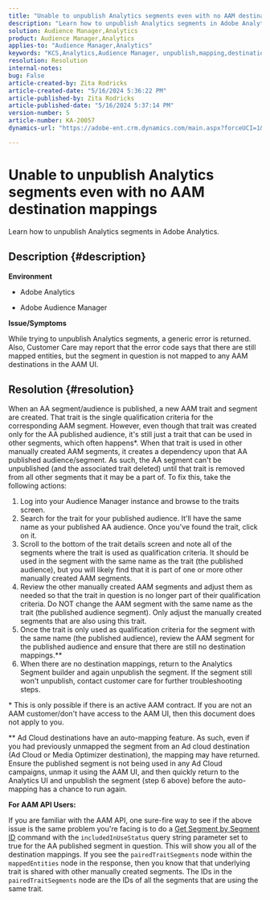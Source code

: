 ```yaml
---
title: "Unable to unpublish Analytics segments even with no AAM destination mappings"
description: "Learn how to unpublish Analytics segments in Adobe Analytics."
solution: Audience Manager,Analytics
product: Audience Manager,Analytics
applies-to: "Audience Manager,Analytics"
keywords: "KCS,Analytics,Audience Manager, unpublish,mapping,destination"
resolution: Resolution
internal-notes: 
bug: False
article-created-by: Zita Rodricks
article-created-date: "5/16/2024 5:36:22 PM"
article-published-by: Zita Rodricks
article-published-date: "5/16/2024 5:37:14 PM"
version-number: 5
article-number: KA-20057
dynamics-url: "https://adobe-ent.crm.dynamics.com/main.aspx?forceUCI=1&pagetype=entityrecord&etn=knowledgearticle&id=5c5b09cb-aa13-ef11-9f89-6045bd0298d4"

---
```

# Unable to unpublish Analytics segments even with no AAM destination mappings


Learn how to unpublish Analytics segments in Adobe Analytics.

## Description {#description}


<b>Environment</b>

- Adobe Analytics

- Adobe Audience Manager

<b>Issue/Symptoms</b>

While trying to unpublish Analytics segments, a generic error is returned. Also, Customer Care may report that the error code says that there are still mapped entities, but the segment in question is not mapped to any AAM destinations in the AAM UI.


## Resolution {#resolution}


When an AA segment/audience is published, a new AAM trait and segment are created. That trait is the single qualification criteria for the corresponding AAM segment. However, even though that trait was created only for the AA published audience, it's still just a trait that can be used in other segments, which often happens\*. When that trait is used in other manually created AAM segments, it creates a dependency upon that AA published audience/segment. As such, the AA segment can't be unpublished (and the associated trait deleted) until that trait is removed from all other segments that it may be a part of. To fix this, take the following actions:

1. Log into your Audience Manager instance and browse to the traits screen.
2. Search for the trait for your published audience. It'll have the same name as your published AA audience. Once you've found the trait, click on it.
3. Scroll to the bottom of the trait details screen and note all of the segments where the trait is used as qualification criteria. It should be used in the segment with the same name as the trait (the published audience), but you will likely find that it is part of one or more other manually created AAM segments.
4. Review the other manually created AAM segments and adjust them as needed so that the trait in question is no longer part of their qualification criteria. Do NOT change the AAM segment with the same name as the trait (the published audience segment). Only adjust the manually created segments that are also using this trait.
5. Once the trait is only used as qualification criteria for the segment with the same name (the published audience), review the AAM segment for the published audience and ensure that there are still no destination mappings.\*\*
6. When there are no destination mappings, return to the Analytics Segment builder and again unpublish the segment. If the segment still won't unpublish, contact customer care for further troubleshooting steps.


\* This is only possible if there is an active AAM contract. If you are not an AAM customer/don't have access to the AAM UI, then this document does not apply to you.

\*\* Ad Cloud destinations have an auto-mapping feature. As such, even if you had previously unmapped the segment from an Ad cloud destination (Ad Cloud or Media Optimizer destination), the mapping may have returned. Ensure the published segment is not being used in any Ad Cloud campaigns, unmap it using the AAM UI, and then quickly return to the Analytics UI and unpublish the segment (step 6 above) before the auto-mapping has a chance to run again.

<b>For AAM API Users:</b>

If you are familiar with the AAM API, one sure-fire way to see if the above issue is the same problem you're facing is to do a [Get Segment by Segment ID](https://bank.demdex.com/portal/swagger/index.html#/Segments%20API/get_segments__sid_) command with the `includedInUseStatus` query string parameter set to true for the AA published segment in question. This will show you all of the destination mappings. If you see the `pairedTraitSegments` node within the `mappedEntities` node in the response, then you know that that underlying trait is shared with other manually created segments. The IDs in the `pairedTraitSegments` node are the IDs of all the segments that are using the same trait.
